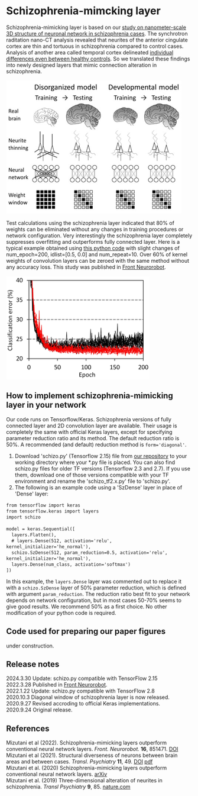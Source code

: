 # Schizophrenia-mimcking layer
Schizophrenia-mimicking layer is based on our [study on nanometer-scale 3D structure of neuronal network in schizophrenia cases](https://www.nature.com/articles/s41398-019-0427-4). The synchrotron raditation nano-CT analysis revealed that neurites of the anterior cingulate cortex are thin and tortuous in schizophrenia compared to control cases. Analysis of another area called temporal cortex delineated [individual differences even between healthy controls](https://arxiv.org/abs/2007.00212). So we translated these findings into newly designed layers that mimic connection alteration in schizophrenia. <BR><BR>
<IMG width=474 height=359 alt=schematic src="paperfigs/mizutaniFig1_schematic.jpg">

Test calculations using the schizophrenia layer indicated that 80% of weights can be eliminated without any changes in training procedures or network configuration. Very interestingly the schizophrenia layer completely suppresses overfitting and outperforms fully connected layer. Here is a typical example obtained using [this python code](https://github.com/mizutanilab/schizo-nn/blob/master/paperfigs/CIFAR10_CNNSchizo200910.py) with slight changes of num_epoch=200, idlist=\[0.5, 0.0\] and num_repeat=10. Over 60% of kernel weights of convolution layers can be zeroed with the same method without any accuracy loss. This study was published in <a href="http://journal.frontiersin.org/article/10.3389/fnbot.2022.851471/full?&utm_source=Email_to_authors_&utm_medium=Email&utm_content=T1_11.5e1_author&utm_campaign=Email_publication&field=&journalName=Frontiers_in_Neurorobotics&id=851471">Front Neurorobot</a>.<BR><BR>
![training example](paperfigs/CIFAR_CNN_ConcurrTraj200913.png)

## How to implement schizophrenia-mimicking layer in your network
Our code runs on Tensorflow/Keras. Schizophrenia versions of fully connected layer and 2D convolution layer are available. Their usage is completely the same with official Keras layers, except for specifying parameter reduction ratio and its method. The default reduction ratio is 50%. A recommended (and default) reduction method is `form='diagonal'`. 
1. Download 'schizo.py' (Tensorflow 2.15) file from <a href="https://github.com/mizutanilab/schizo-nn">our repository</a> to your working directory where your *.py file is placed. You can also find schizo.py files for older TF versions (Tensorflow 2.3 and 2.7). If you use them, download one of those versions compatible with your TF environment and rename the 'schizo_tf2.x.py' file to 'schizo.py'. 
2. The following is an example code using a 'SzDense' layer in place of 'Dense' layer: 
```
from tensorflow import keras
from tensorflow.keras import layers
import schizo

model = keras.Sequential([
  layers.Flatten(),
  # layers.Dense(512, activation='relu', kernel_initializer='he_normal'),
  schizo.SzDense(512, param_reduction=0.5, activation='relu', kernel_initializer='he_normal'),
  layers.Dense(num_class, activation='softmax')
])
```
In this example, the `layers.Dense` layer was commented out to replace it with a `schizo.SzDense` layer of 50% parameter reduction, which is defined with argument `param_reduction`. The reduction ratio best fit to your network depends on network configuration, but in most cases 50-70% seems to give good results. We recommend 50% as a first choice. No other modification of your python code is required. 

## Code used for preparing our paper figures
under construction.

## Release notes
2024.3.30 Update: schizo.py compatible with TensorFlow 2.15<BR>
2022.3.28 Published in <a href="https://doi.org/10.3389/fnbot.2022.851471">Front Neurorobot</a>.<BR>
2022.1.22 Update: schizo.py compatible with TensorFlow 2.8<BR>
2020.10.3 Diagonal window of schizophrenia layer is now released.<BR>
2020.9.27 Revised accroding to official Keras implementations.<BR>
2020.9.24 Original release.

## References
Mizutani et al (2022). Schizophrenia-mimicking layers outperform conventional neural network layers. <i>Front. Neurorobot.</i> <b>16</b>, 851471. <a href="https://doi.org/10.3389/fnbot.2022.851471">DOI</a><BR>
Mizutani et al (2021). Structural diverseness of neurons between brain areas and between cases. <I>Transl. Psychiatry</I> <B>11</B>, 49. 
 <a href="https://doi.org/10.1038/s41398-020-01173-x">DOI</a>
 <a href="https://www.nature.com/articles/s41398-020-01173-x.pdf">pdf</a><BR>
Mizutani et al. (2020) Schizophrenia-mimicking layers outperform conventional neural network layers. [arXiv](https://arxiv.org/abs/2009.10887)<BR>
Mizutani et al. (2019) Three-dimensional alteration of neurites in schizophrenia. <i>Transl Psychiatry</i> <b>9</b>, 85. [nature.com](https://www.nature.com/articles/s41398-019-0427-4)

